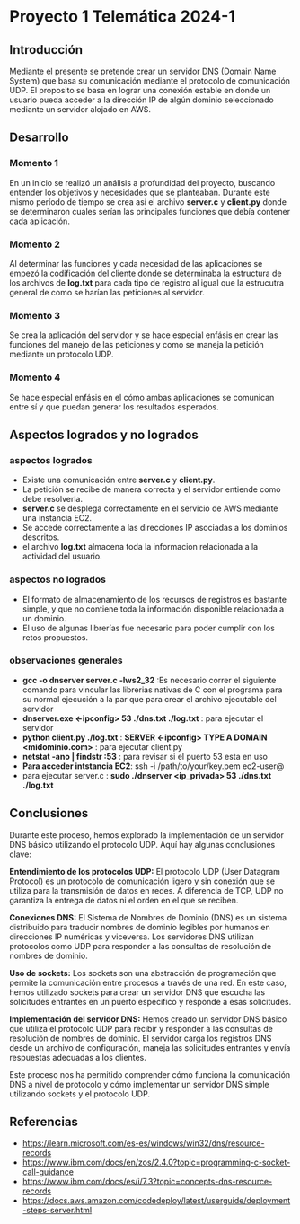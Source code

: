 # Proyecto 1 Telemática 2024-1

## Introducción

Mediante el presente se pretende crear un servidor DNS (Domain Name System) que basa su comunicación mediante el protocolo de comunicación UDP.
El proposito se basa en lograr una conexión estable en donde un usuario pueda acceder a la dirección IP de algún dominio seleccionado mediante un servidor alojado en AWS.

## Desarrollo

### Momento 1
En un inicio se realizó un análisis a profundidad del proyecto, buscando entender los objetivos y necesidades que se planteaban. 
Durante este mismo período de tiempo se crea así el archivo **server.c** y **client.py** donde se determinaron cuales serían las principales funciones que debía contener cada aplicación.

### Momento 2
Al determinar las funciones y cada necesidad de las aplicaciones se empezó la codificación del cliente donde se determinaba la estructura de los archivos de **log.txt** para cada tipo de registro al igual que la estrucutra general de como se harían las peticiones al servidor.

### Momento 3
Se crea la aplicación del servidor y se hace especial enfásis en crear las funciones del manejo de las peticiones y como se maneja la petición mediante un protocolo UDP.

### Momento 4
Se hace especial enfásis en el cómo ambas aplicaciones se comunican entre sí y que puedan generar los resultados esperados.


## Aspectos logrados y no logrados

### aspectos logrados
- Existe una comunicación entre **server.c** y **client.py**.
- La petición se recibe de manera correcta y el servidor entiende como debe resolverla.
- **server.c** se desplega correctamente en el servicio de AWS mediante una instancia EC2.
- Se accede correctamente a las direcciones IP asociadas a los dominios descritos.
- el archivo **log.txt** almacena toda la informacion relacionada a la actividad del usuario.

### aspectos no logrados

- El formato de almacenamiento de los recursos de registros es bastante simple, y que no contiene toda la información disponible relacionada a un dominio.
- El uso de algunas librerías fue necesario para poder cumplir con los retos propuestos.

### observaciones generales

- **gcc -o dnserver server.c -lws2_32**
  :Es necesario correr el siguiente comando para vincular las librerias nativas de C con el programa para su normal ejecución a la par que para crear el archivo ejecutable del servidor
- **dnserver.exe <-ipconfig> 53 ./dns.txt ./log.txt** : para ejecutar el servidor
- **python client.py ./log.txt** : **SERVER <-ipconfig> TYPE A DOMAIN <midominio.com>** : para ejecutar client.py
- **netstat -ano | findstr :53** : para revisar si el puerto 53 esta en uso
- **Para acceder intstancia EC2**: ssh -i /path/to/your/key.pem ec2-user@<tu-direccion-ip>
- para ejecutar server.c : **sudo ./dnserver <ip_privada> 53 ./dns.txt ./log.txt**


## Conclusiones 

Durante este proceso, hemos explorado la implementación de un servidor DNS básico utilizando el protocolo UDP. Aquí hay algunas conclusiones clave:

**Entendimiento de los protocolos UDP:** El protocolo UDP (User Datagram Protocol) es un protocolo de comunicación ligero y sin conexión que se utiliza para la transmisión de datos en redes. A diferencia de TCP, UDP no garantiza la entrega de datos ni el orden en el que se reciben.

**Conexiones DNS:** El Sistema de Nombres de Dominio (DNS) es un sistema distribuido para traducir nombres de dominio legibles por humanos en direcciones IP numéricas y viceversa. Los servidores DNS utilizan protocolos como UDP para responder a las consultas de resolución de nombres de dominio.

**Uso de sockets:** Los sockets son una abstracción de programación que permite la comunicación entre procesos a través de una red. En este caso, hemos utilizado sockets para crear un servidor DNS que escucha las solicitudes entrantes en un puerto específico y responde a esas solicitudes.

**Implementación del servidor DNS:** Hemos creado un servidor DNS básico que utiliza el protocolo UDP para recibir y responder a las consultas de resolución de nombres de dominio. El servidor carga los registros DNS desde un archivo de configuración, maneja las solicitudes entrantes y envía respuestas adecuadas a los clientes.

Este proceso nos ha permitido comprender cómo funciona la comunicación DNS a nivel de protocolo y cómo implementar un servidor DNS simple utilizando sockets y el protocolo UDP.

## Referencias

- https://learn.microsoft.com/es-es/windows/win32/dns/resource-records
- https://www.ibm.com/docs/en/zos/2.4.0?topic=programming-c-socket-call-guidance
- https://www.ibm.com/docs/es/i/7.3?topic=concepts-dns-resource-records
- https://docs.aws.amazon.com/codedeploy/latest/userguide/deployment-steps-server.html
